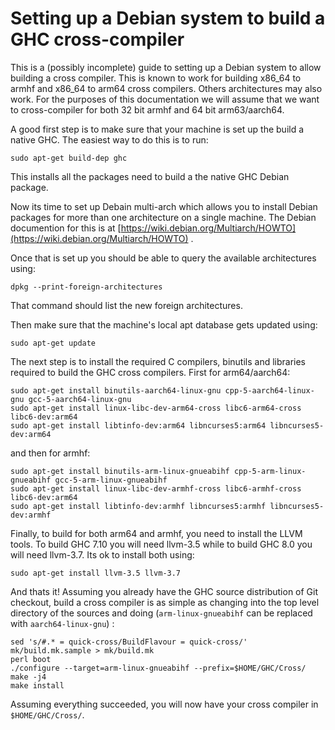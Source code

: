 # Setting up a Debian system to build a GHC cross-compiler


This is a (possibly incomplete) guide to setting up a Debian system to allow building a cross compiler. This is known to work for building x86_64 to armhf and x86_64 to arm64 cross compilers. Others architectures may also work. For the purposes of this documentation we will assume that we want to cross-compiler for both 32 bit armhf and 64 bit arm63/aarch64.


A good first step is to make sure that your machine is set up the build a native GHC. The easiest way to do this is to run:

```wiki
sudo apt-get build-dep ghc
```


This installs all the packages need to build a the native GHC Debian package.


Now its time to set up Debain multi-arch which allows you to install Debian packages for more than one architecture on a single machine. The Debian documention for this is at [https://wiki.debian.org/Multiarch/HOWTO](https://wiki.debian.org/Multiarch/HOWTO) .


Once that is set up you should be able to query the available architectures using:

```wiki
dpkg --print-foreign-architectures
```


That command should list the new foreign architectures.


Then make sure that the machine's local apt database gets updated using:

```wiki
sudo apt-get update
```


The next step is to install the required C compilers, binutils and libraries required to build the GHC cross compilers. First for arm64/aarch64:

```wiki
sudo apt-get install binutils-aarch64-linux-gnu cpp-5-aarch64-linux-gnu gcc-5-aarch64-linux-gnu
sudo apt-get install linux-libc-dev-arm64-cross libc6-arm64-cross libc6-dev:arm64
sudo apt-get install libtinfo-dev:arm64 libncurses5:arm64 libncurses5-dev:arm64 
```


and then for armhf:

```wiki
sudo apt-get install binutils-arm-linux-gnueabihf cpp-5-arm-linux-gnueabihf gcc-5-arm-linux-gnueabihf
sudo apt-get install linux-libc-dev-armhf-cross libc6-armhf-cross libc6-dev:arm64
sudo apt-get install libtinfo-dev:armhf libncurses5:armhf libncurses5-dev:armhf
```


Finally, to build for both arm64 and armhf, you need to install the LLVM tools. To build GHC 7.10 you will need llvm-3.5 while to build GHC 8.0 you will need llvm-3.7. Its ok to install both using:

```wiki
sudo apt-get install llvm-3.5 llvm-3.7
```


And thats it! Assuming you already have the GHC source distribution of Git checkout, build a cross compiler is as simple as changing into the top level directory of the sources and doing (`arm-linux-gnueabihf` can be replaced with `aarch64-linux-gnu`) :

```wiki
sed 's/#.* = quick-cross/BuildFlavour = quick-cross/' mk/build.mk.sample > mk/build.mk
perl boot
./configure --target=arm-linux-gnueabihf --prefix=$HOME/GHC/Cross/
make -j4
make install
```


Assuming everything succeeded, you will now have your cross compiler in `$HOME/GHC/Cross/`.
